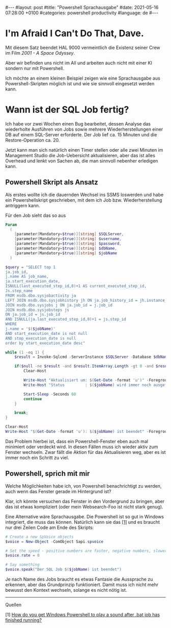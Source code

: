 #---
#layout: post
#title:  "Powershell Sprachausgabe"
#date:   2021-05-16 07:28:00 +0100
#categories: powershell productivity
#language: de
#---
# I'm Afraid I Can't Do That, Dave.
Mit diesem Satz beendet HAL 9000 vermeintlich die Existenz seiner Crew im Film _2001 - A Space Odyssey_.

Aber wir befinden uns nicht im All und arbeiten auch nicht mit einer KI sondern nur mit Powershell.

Ich möchte an einem kleinen Beispiel zeigen wie eine Sprachausgabe aus Powershell-Skripten möglich ist
und wie sie sinnvoll eingesetzt werden kann.

# Wann ist der SQL Job fertig?
Ich habe vor zwei Wochen einen Bug bearbeitet, dessen Analyse das wiederholte Ausführen von Jobs sowie
mehrere Wiederherstellungen einer DB auf einem SQL-Server erforderte. Der Job lief ca. 15 Minuten und 
die Restore-Operation ca. 20.

Jetzt kann man sich natürlich einen Timer stellen oder alle zwei Minuten im Management Studio die Job-Uebersicht aktualisieren,
aber das ist alles Overhead und lenkt von Sachen ab, die man sinnvoll nebenher erledigen kann.

## Powershell Skript als Ansatz
Als erstes wollte ich die dauernden Wechsel ins SSMS loswerden und habe ein Powershellskript geschrieben, mit dem 
ich Job bzw. Wiederherstellung antriggern kann.

Für den Job sieht das so aus

```powershell
Param
  (
    [parameter(Mandatory=$true)][string] $SQLServer,
    [parameter(Mandatory=$true)][string] $username,
    [parameter(Mandatory=$true)][string] $password,
    [parameter(Mandatory=$true)][string] $dbName,
    [parameter(Mandatory=$true)][string] $jobName
  )

$query = "SELECT top 1
ja.job_id,
j.name AS job_name,
ja.start_execution_date,      
ISNULL(last_executed_step_id,0)+1 AS current_executed_step_id,
Js.step_name
FROM msdb.dbo.sysjobactivity ja 
LEFT JOIN msdb.dbo.sysjobhistory jh ON ja.job_history_id = jh.instance_id
JOIN msdb.dbo.sysjobs j ON ja.job_id = j.job_id
JOIN msdb.dbo.sysjobsteps js
ON ja.job_id = js.job_id
AND ISNULL(ja.last_executed_step_id,0)+1 = js.step_id
WHERE
j.name = '$($jobName)'
AND start_execution_date is not null
AND stop_execution_date is null
order by start_execution_date desc"

while (1 -eq 1) {
    $result = Invoke-Sqlcmd -ServerInstance $SQLServer -Database $dbName -Query $query -Username $username -Password $password -Verbose

    if($null -ne $result -and $result.ItemArray.Length -gt 0 -and $result.ItemArray[1] -eq $jobName) {
        Clear-Host

        Write-Host "Aktualisiert um: $(Get-Date -format 'u')" -ForegroundColor Red
        Write-Host "Status         : $($jobName) wird immer noch ausgeführt." -ForegroundColor Red

        Start-Sleep -Seconds 60
        continue
    }

    break;
}

Clear-Host
Write-Host "$(Get-Date -format 'u'): $($jobName) ist beendet" -ForegroundColor Green
```

Das Problem hierbei ist, dass ein Powershell-Fenster eben auch mal minimiert oder verdeckt wird.
In diesen Fällen muss ich wieder aktiv zum Fenster wechseln. Zwar fällt die Aktion für das Aktualisieren weg,
aber es ist immer noch ein Schritt zu viel.

## Powershell, sprich mit mir
Welche Möglichkeiten habe ich, von Powershell benachrichtigt zu werden, auch wenn das Fenster gerade im Hintergrund ist?

Klar, ich könnte versuchen das Fenster in den Vordergrund zu bringen, aber das ist etwas kompliziert (oder mein Websearch-Foo ist nicht stark genug).

Eine Alternative wäre Sprachausgabe. Die Powershell ist so gut in Windows integriert, die muss das können.
Natürlich kann sie das [[1]](#1) und es braucht nur drei Zeilen Code am Ende des Skripts:

```powershell
# Create a new SpVoice objects
$voice = New-Object -ComObject Sapi.spvoice

# Set the speed - positive numbers are faster, negative numbers, slower
$voice.rate = 0

# Say something
$voice.speak("Der SQL Job $($jobName) ist beendet")
```
Je nach Name des Jobs braucht es etwas Fantasie die Aussprache zu erkennen, aber das Grundprinzip funktioniert.
Damit muss ich nicht mehr bewusst den Kontext wechseln, solange es nicht nötig ist.

<hr/>
Quellen

<a name="1"></a>[1] [How do you get Windows Powershell to play a sound after .bat job has finished running?](https://stackoverflow.com/questions/56032478/how-do-you-get-windows-powershell-to-play-a-sound-after-bat-job-has-finished-ru)